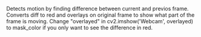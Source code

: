 Detects motion by finding difference between current and previos frame. Converts diff to red and overlays on original frame to show what part of the frame is moving. Change "overlayed" in cv2.imshow('Webcam', overlayed) to mask_color if you only want to see the difference in red.
